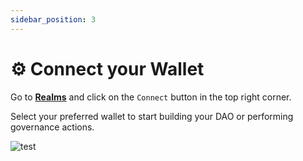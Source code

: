 ```yaml
---
sidebar_position: 3
---
```


# ⚙️ Connect your Wallet

Go to [**Realms**](https://app.realms.today/realms) and click on the  `Connect` button in the top right corner. 

Select your preferred wallet to start building your DAO or performing governance actions.

![test](https://i.imgur.com/e3QP4iK.png)